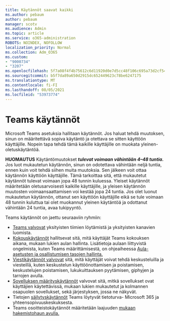```yaml
---
title: Käytännöt saavat kaikki
ms.author: pebaum
author: pebaum
manager: scotv
ms.audience: Admin
ms.topic: article
ms.service: o365-administration
ROBOTS: NOINDEX, NOFOLLOW
localization_priority: Normal
ms.collection: Adm_O365
ms.custom:
- "9000734"
- "3207"
ms.openlocfilehash: 5f7a08f4f4b75612c6d11920d0e7d5cc48f106c695a73d2cf5461af8fa881634
ms.sourcegitcommit: b5f7da89a650d2915dc652449623c78be6247175
ms.translationtype: MT
ms.contentlocale: fi-FI
ms.lasthandoff: 08/05/2021
ms.locfileid: "53973774"
---
```

# <a name="teams-policies"></a>Teams käytännöt

Microsoft Teams asetuksia hallitaan käytännöt. Jos haluat tehdä muutoksen, sinun on määritettävä sopiva käytäntö ja otettava se sitten käyttöön käyttäjille. Nopein tapa tehdä tämä kaikille käyttäjille on muokata yleinen-oletuskäytäntöä. 

**HUOMAUTUS** Käytäntömuutokset **_tulevat voimaan vähintään 4–48 tuntia._** Jos luot mukautetun käytännön, sinun on odotettava vähintään neljä tuntia, ennen kuin voit tehdä siihen muita muutoksia. Sen jälkeen voit ottaa käytännön käyttöön käyttäjille. Tämä tarkoittaa sitä, että mukautetut käytännöt tulevat voimaan jopa 48 tunnin kuluessa. Yleiset käytännöt määritetään oletusarvoisesti kaikille käyttäjille, ja yleisen käytännön muutosten voimaansaattamisen voi kestää jopa 24 tuntia. Jos olet luonut mukautetun käytännön, ottanut sen käyttöön käyttäjille eikä se tule voimaan 48 tunnin kuluttua tai olet muokannut yleinen käytäntöä ja odottanut vähintään 24 tuntia, avaa tukipyyntö.

Teams käytännöt on jaettu seuraaviin ryhmiin:

- [Teams valvovat](https://docs.microsoft.com/MicrosoftTeams/teams-policies) yksityisten tiimien löytämistä ja yksityisten kanavien luomista.  
- [Kokouskäytännöt](https://docs.microsoft.com/microsoftteams/meeting-policies-in-teams) hallitsevat sitä, mitä käyttäjät Teams kokouksen aikana, mukaan lukien aulan hallinta. Lisätietoja aulaan liittyvistä ongelmista, kuten Teams määrittämisestä, on ohjeaiheessa [Aula-asetusten ja osallistumisen tasojen hallinta.](https://docs.microsoft.com/alchemyinsights/bypass-lobby)
- [Viestikäytännöt valvovat](https://docs.microsoft.com/microsoftteams/messaging-policies-in-teams) sitä, mitä käyttäjät voivat tehdä keskusteluilla ja viesteillä, kuten keskustelun käyttöönottamisen ja poistamisen, keskustelujen poistamisen, lukukuittauksen pyytämisen, giphyjen ja tarrojen avulla.
- [Sovelluksen määrityskäytännöt](https://docs.microsoft.com/MicrosoftTeams/teams-app-setup-policies) valvovat sitä, mitkä sovellukset ovat käyttäjien käytettävissä, mukaan lukien mukautetut ja kolmannen osapuolen sovellukset, sekä järjestyksen, jossa ne näkyvät.  
- Tietojen [säilytyskäytännöt](https://docs.microsoft.com/microsoftteams/retention-policies) Teams löytyvät tietoturva- Microsoft 365 ja yhteensopivuuskeskuksesta.
- Teams osoitteistokäytännöt määritetään laajuuden [mukaan hakemistohaun avulla.](https://docs.microsoft.com/MicrosoftTeams/teams-scoped-directory-search)